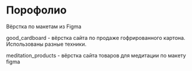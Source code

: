 # Порофолио
Вёрстка по макетам из Figma

good_cardboard - вёрстка сайта по продаже гофрированного картона. Использованы разные техники.

meditation_products - вёрстка сайта товаров для медитации по макету figma 